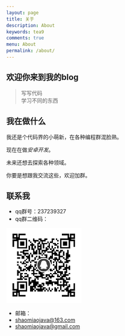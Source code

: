```yaml
---
layout: page
title: 关于
description: About
keywords: tea9
comments: true
menu: About
permalink: /about/
---
```


## 欢迎你来到我的blog 

> 写写代码  
> 学习不同的东西 


## 我在做什么

我还是个代码界的小萌新，在各种编程群混脸熟。  

现在在做*安卓开发*。  

<!--我现在正在学习开发*小程序**web安全*你懂的！,还在接触*前端开发*。  -->

未来还想去探索各种领域。  

你要是想跟我交流这些，欢迎加群。  

## 联系我

+ qq群号：237239327  
+ qq群二维码：  
<img src="/assets/img/qr.png" width="200" height="200"/>

+ 邮箱： 
+ shaomiaojava@163.com  
+ shaomiaojava@gmail.com  

<!--## 赞赏我

我的文章你要是喜欢或者对你有帮助，欢迎赞赏我，可能会有小礼物，我在准备中。  

<img src="/assets/img/alipay.png" width="200" height="200">
<img src="/assets/img/wechatpay.png" width="200" height="200">-->

